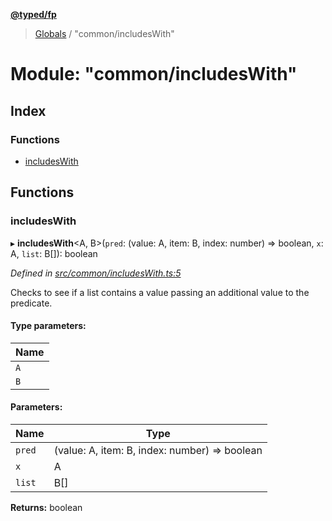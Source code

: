 **[@typed/fp](../README.md)**

> [Globals](../globals.md) / "common/includesWith"

# Module: "common/includesWith"

## Index

### Functions

* [includesWith](_common_includeswith_.md#includeswith)

## Functions

### includesWith

▸ **includesWith**\<A, B>(`pred`: (value: A, item: B, index: number) => boolean, `x`: A, `list`: B[]): boolean

*Defined in [src/common/includesWith.ts:5](https://github.com/TylorS/typed-fp/blob/ac98ca1/src/common/includesWith.ts#L5)*

Checks to see if a list contains a value passing an additional
value to the predicate.

#### Type parameters:

Name |
------ |
`A` |
`B` |

#### Parameters:

Name | Type |
------ | ------ |
`pred` | (value: A, item: B, index: number) => boolean |
`x` | A |
`list` | B[] |

**Returns:** boolean
